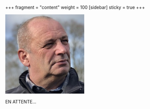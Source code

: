 +++
fragment = "content"
weight = 100
[sidebar]
  sticky = true
+++

<img src="photo.jpg" alt="" class="img-fluid rounded-circle border text-white">

EN ATTENTE...
